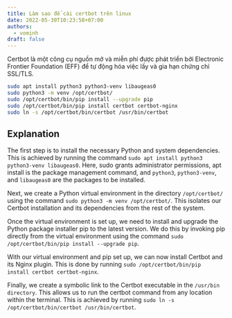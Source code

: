 ```yaml
---
title: Làm sao để cài certbot trên linux
date: 2022-05-30T10:23:58+07:00
authors:
  - vominh
draft: false
---
```


Certbot là một công cụ nguồn mở và miễn phí được phát triển bởi Electronic Frontier Foundation (EFF) để tự động hóa việc lấy và gia hạn chứng chỉ SSL/TLS.


```bash
sudo apt install python3 python3-venv libaugeas0
sudo python3 -m venv /opt/certbot/
sudo /opt/certbot/bin/pip install --upgrade pip
sudo /opt/certbot/bin/pip install certbot certbot-nginx
sudo ln -s /opt/certbot/bin/certbot /usr/bin/certbot
```

## Explanation

The first step is to install the necessary Python and system dependencies. This is achieved by running the command `sudo apt install python3 python3-venv libaugeas0`. Here, sudo grants administrator permissions, apt install is the package management command, and `python3`, `python3-venv`, and `libaugeas0` are the packages to be installed.

Next, we create a Python virtual environment in the directory `/opt/certbot/` using the command `sudo python3 -m venv /opt/certbot/`. This isolates our Certbot installation and its dependencies from the rest of the system.

Once the virtual environment is set up, we need to install and upgrade the Python package installer pip to the latest version. We do this by invoking pip directly from the virtual environment using the command `sudo /opt/certbot/bin/pip install --upgrade pip`.

With our virtual environment and pip set up, we can now install Certbot and its Nginx plugin. This is done by running `sudo /opt/certbot/bin/pip install certbot certbot-nginx`.

Finally, we create a symbolic link to the Certbot executable in the `/usr/bin directory`. This allows us to run the certbot command from any location within the terminal. This is achieved by running `sudo ln -s /opt/certbot/bin/certbot /usr/bin/certbot`.
